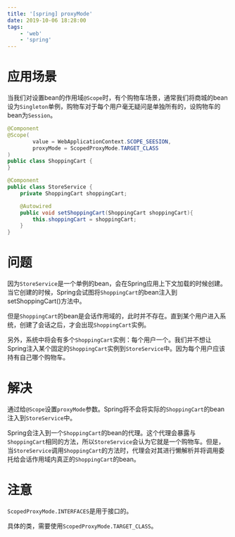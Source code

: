 ```yaml
---
title: '[spring] proxyMode'
date: 2019-10-06 18:28:00
tags:
    - 'web'
    - 'spring'
---
```


# 应用场景

当我们对设置bean的作用域`@Scope`时，有个购物车场景，通常我们将商城的bean设为`Singleton`单例，购物车对于每个用户毫无疑问是单独所有的，设购物车的bean为`Session`。

```java
@Component
@Scope(
        value = WebApplicationContext.SCOPE_SEESION,
        proxyMode = ScopedProxyMode.TARGET_CLASS
)
public class ShoppingCart {
}
```

```java
@Component
public class StoreService {
    private ShoppingCart shoppingCart;

    @Autowired
    public void setShoppingCart(ShoppingCart shoppingCart){
        this.shoppingCart = shoppingCart;
    }
}
```

# 问题

因为`StoreService`是一个单例的bean，会在Spring应用上下文加载的时候创建。当它创建的时候，Spring会试图将`ShoppingCart`的bean注入到setShoppingCart()方法中。

但是`ShoppingCart`的bean是会话作用域的，此时并不存在。直到某个用户进入系统，创建了会话之后，才会出现`ShoppingCart`实例。

另外，系统中将会有多个`ShoppingCart`实例：每个用户一个。我们并不想让Spring注入某个固定的`ShoppingCart`实例到`StoreService`中。因为每个用户应该持有自己哪个购物车。

# 解决

通过给`@Scope`设置`proxyMode`参数。Spring将不会将实际的`ShoppingCart`的bean注入到`StoreService`中。

Spring会注入到一个`ShoppingCart`的bean的代理。这个代理会暴露与`ShoppingCart`相同的方法，所以`StoreService`会认为它就是一个购物车。但是，当`StoreService`调用`ShoppingCart`的方法时，代理会对其进行懒解析并将调用委托给会话作用域内真正的`ShoppingCart`的bean。

# 注意

`ScopedProxyMode.INTERFACES`是用于接口的。

具体的类，需要使用`ScopedProxyMode.TARGET_CLASS`。
